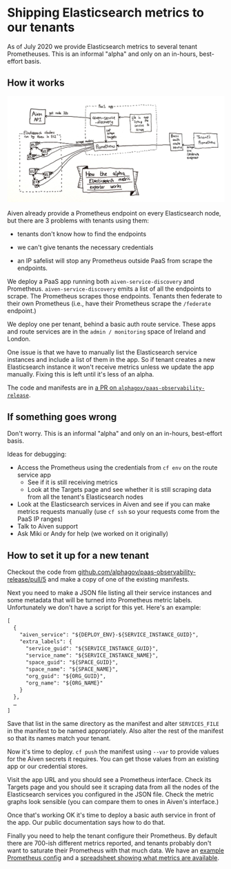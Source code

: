 # Shipping Elasticsearch metrics to our tenants

As of July 2020 we provide Elasticsearch metrics to several tenant
Prometheuses. This is an informal "alpha" and only on an in-hours,
best-effort basis.

## How it works

![Diagram of the alpha Elasticsearch Prometheus exporter](/diagrams/elasticsearch-metric-exporter-alpha.jpg)

Aiven already provide a Prometheus endpoint on every Elasticsearch
node, but there are 3 problems with tenants using them:

  - tenants don't know how to find the endpoints

  - we can't give tenants the necessary credentials

  - an IP safelist will stop any Prometheus outside PaaS from
    scrape the endpoints.

We deploy a PaaS app running both `aiven-service-discovery` and
Prometheus. `aiven-service-discovery` emits a list of all the
endpoints to scrape. The Prometheus scrapes those endpoints. Tenants
then federate to their own Prometheus (i.e., have their Prometheus
scrape the `/federate` endpoint.)

We deploy one per tenant, behind a basic auth route service. These
apps and route services are in the `admin / monitoring` space of
Ireland and London.

One issue is that we have to manually list the Elasticsearch service
instances and include a list of them in the app. So if tenant creates
a new Elasticsearch instance it won't receive metrics unless we update
the app manually. Fixing this is left until it's less of an alpha.

The code and manifests are in [a PR on `alphagov/paas-observability-release`](https://github.com/alphagov/paas-observability-release/pull/5).

## If something goes wrong

Don't worry. This is an informal "alpha" and only on an in-hours,
best-effort basis.

Ideas for debugging:

  - Access the Prometheus using the credentials from `cf env` on the
    route service app
    - See if it is still receiving metrics
    - Look at the Targets page and see whether it is still scraping
      data from all the tenant's Elasticsearch nodes
  - Look at the Elasticsearch services in Aiven and see if you can
    make metrics requests manually (use `cf ssh` so your requests come
    from the PaaS IP ranges)
  - Talk to Aiven support
  - Ask Miki or Andy for help (we worked on it originally)

## How to set it up for a new tenant

Checkout the code from [github.com/alphagov/paas-observability-release/pull/5](https://github.com/alphagov/paas-observability-release/pull/5) and make a copy of one of
the existing manifests.

Next you need to make a JSON file listing all their service instances
and some metadata that will be turned into Prometheus metric labels.
Unfortunately we don't have a script for this yet. Here's an example:

```
[
  {
    "aiven_service": "${DEPLOY_ENV}-${SERVICE_INSTANCE_GUID}",
    "extra_labels": {
      "service_guid": "${SERVICE_INSTANCE_GUID}",
      "service_name": "${SERVICE_INSTANCE_NAME}",
      "space_guid": "${SPACE_GUID}",
      "space_name": "${SPACE_NAME}",
      "org_guid": "${ORG_GUID}",
      "org_name": "${ORG_NAME}"
    }
  },
  …
]
```

Save that list in the same directory as the manifest and alter
`SERVICES_FILE` in the manifest to be named appropriately.
Also alter the rest of the manifest so that its names match your
tenant.

Now it's time to deploy. `cf push` the manifest using `--var` to
provide values for the Aiven secrets it requires. You can get those
values from an existing app or our credential stores.

Visit the app URL and you should see a Prometheus interface. Check its
Targets page and you should see it scraping data from all the nodes of
the Elasticsearch services you configured in the JSON file. Check the
metric graphs look sensible (you can compare them to ones in Aiven's
interface.)

Once that's working OK it's time to deploy a basic auth service in
front of the app. Our public documentation says how to do that.

Finally you need to help the tenant configure their Prometheus. By
default there are 700-ish different metrics reported, and tenants
probably don't want to saturate their Prometheus with that much data.
We have an [example Prometheus config](https://gist.github.com/46bit/bbc7f267f6115fc008c9ddb43cd56745)
and a [spreadsheet showing what metrics are available](https://docs.google.com/spreadsheets/d/1LffFBhe5T937MF0vYQWSH4j10niZS7IImlUAW4cYiNE/edit#gid=0).
